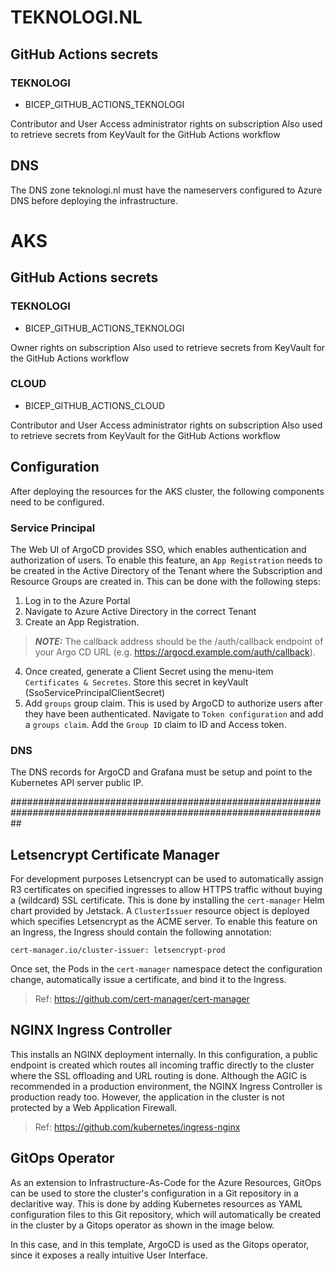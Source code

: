 # TEKNOLOGI.NL

## GitHub Actions secrets

### TEKNOLOGI
- BICEP_GITHUB_ACTIONS_TEKNOLOGI

Contributor and User Access administrator rights on subscription
Also used to retrieve secrets from KeyVault for the GitHub Actions workflow

## DNS
The DNS zone teknologi.nl must have the nameservers configured to Azure DNS before deploying the infrastructure.


# AKS

## GitHub Actions secrets

### TEKNOLOGI
- BICEP_GITHUB_ACTIONS_TEKNOLOGI

Owner rights on subscription
Also used to retrieve secrets from KeyVault for the GitHub Actions workflow

### CLOUD
- BICEP_GITHUB_ACTIONS_CLOUD

Contributor and User Access administrator rights on subscription
Also used to retrieve secrets from KeyVault for the GitHub Actions workflow


## Configuration
After deploying the resources for the AKS cluster, the following components need to be configured.

### Service Principal
The Web UI of ArgoCD provides SSO, which enables authentication and authorization of users. To enable this feature, an `App Registration` needs to be created in the Active Directory of the Tenant where the Subscription and Resource Groups are created in. This can be done with the following steps:
1. Log in to the Azure Portal
2. Navigate to Azure Active Directory in the correct Tenant
3. Create an App Registration.
> **_NOTE:_** The callback address should be the /auth/callback endpoint of your Argo CD URL (e.g. https://argocd.example.com/auth/callback).
4. Once created, generate a Client Secret using the menu-item `Certificates & Secretes`. Store this secret in keyVault (SsoServicePrincipalClientSecret)
5. Add `groups` group claim. This is used by ArgoCD to authorize users after they have been authenticated. Navigate to `Token configuration` and add a `groups claim`. Add the `Group ID` claim to ID and Access token.

### DNS
The DNS records for ArgoCD and Grafana must be setup and point to the Kubernetes API server public IP.

##################################################################################################################

## Letsencrypt Certificate Manager
For development purposes Letsencrypt can be used to automatically assign R3 certificates on specified ingresses to allow HTTPS traffic without buying a (wildcard) SSL certificate. This is done by installing the `cert-manager` Helm chart provided by Jetstack. A `ClusterIssuer` resource object is deployed which specifies Letsencrypt as the ACME server.
To enable this feature on an Ingress, the Ingress should contain the following annotation:
```
cert-manager.io/cluster-issuer: letsencrypt-prod
```
Once set, the Pods in the `cert-manager` namespace detect the configuration change, automatically issue a certificate, and bind it to the Ingress.
> Ref: https://github.com/cert-manager/cert-manager

## NGINX Ingress Controller
This installs an NGINX deployment internally. In this configuration, a public endpoint is created which routes all incoming traffic directly to the cluster where the SSL offloading and URL routing is done. Although the AGIC is recommended in a production environment, the NGINX Ingress Controller is production ready too. However, the application in the cluster is not protected by a Web Application Firewall.

> Ref: https://github.com/kubernetes/ingress-nginx

## GitOps Operator
As an extension to Infrastructure-As-Code for the Azure Resources, GitOps can be used to store the cluster's configuration in a Git repository in a declaritive way. This is done by adding Kubernetes resources as YAML configuration files to this Git repository, which will automatically be created in the cluster by a Gitops operator as shown in the image below.

In this case, and in this template, ArgoCD is used as the Gitops operator, since it exposes a really intuitive User Interface.